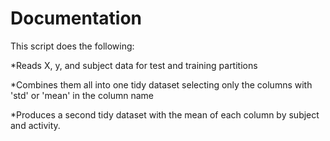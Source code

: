# Documentation

This script does the following:

*Reads X, y, and subject data for test and training partitions

*Combines them all into one tidy dataset selecting only the columns with 'std' or 'mean' in the column name

*Produces a second tidy dataset with the mean of each column by subject and activity.
